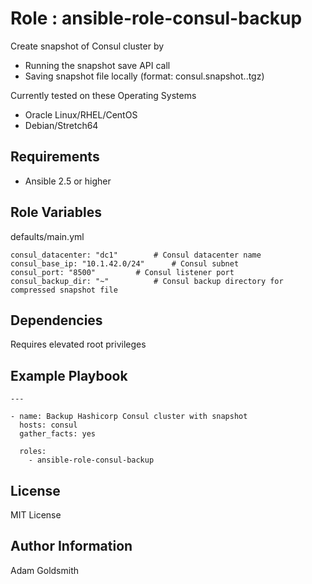 Role : ansible-role-consul-backup
=================================

Create snapshot of Consul cluster by
* Running the snapshot save API call
* Saving snapshot file locally (format: consul.snapshot.<epoch>.tgz)

Currently tested on these Operating Systems
* Oracle Linux/RHEL/CentOS
* Debian/Stretch64

Requirements
------------

* Ansible 2.5 or higher

Role Variables
--------------

defaults/main.yml
```
consul_datacenter: "dc1"		# Consul datacenter name
consul_base_ip: "10.1.42.0/24"		# Consul subnet
consul_port: "8500"			# Consul listener port
consul_backup_dir: "~"			# Consul backup directory for compressed snapshot file
```

Dependencies
------------

Requires elevated root privileges

Example Playbook
----------------

```
---

- name: Backup Hashicorp Consul cluster with snapshot
  hosts: consul
  gather_facts: yes

  roles:
    - ansible-role-consul-backup
```

License
-------

MIT License

Author Information
------------------

Adam Goldsmith

